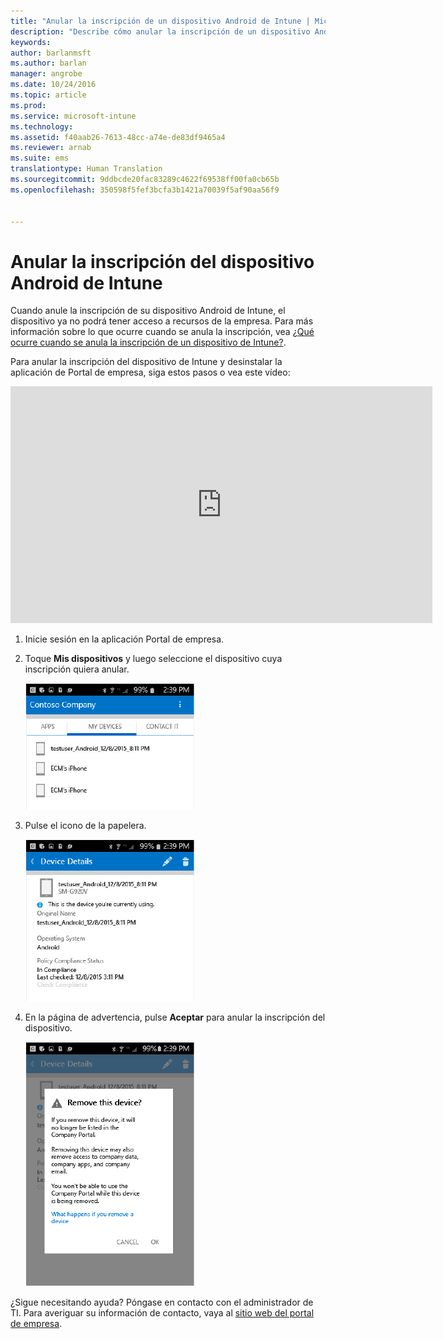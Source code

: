 ```yaml
---
title: "Anular la inscripción de un dispositivo Android de Intune | Microsoft Intune"
description: "Describe cómo anular la inscripción de un dispositivo Android de Intune."
keywords: 
author: barlanmsft
ms.author: barlan
manager: angrobe
ms.date: 10/24/2016
ms.topic: article
ms.prod: 
ms.service: microsoft-intune
ms.technology: 
ms.assetid: f40aab26-7613-48cc-a74e-de83df9465a4
ms.reviewer: arnab
ms.suite: ems
translationtype: Human Translation
ms.sourcegitcommit: 9ddbcde20fac83289c4622f69538ff00fa0cb65b
ms.openlocfilehash: 350598f5fef3bcfa3b1421a70039f5af90aa56f9


---
```



# <a name="unenroll-your-android-device-from-intune"></a>Anular la inscripción del dispositivo Android de Intune

Cuando anule la inscripción de su dispositivo Android de Intune, el dispositivo ya no podrá tener acceso a recursos de la empresa.  Para más información sobre lo que ocurre cuando se anula la inscripción, vea [¿Qué ocurre cuando se anula la inscripción de un dispositivo de Intune?](what-happens-if-you-unenroll-your-device-from-intune-android.md).

Para anular la inscripción del dispositivo de Intune y desinstalar la aplicación de Portal de empresa, siga estos pasos o vea este vídeo:

<iframe width="675" height="379" src="https://www.youtube.com/embed/K-Vi7lNfaMk" frameborder="0" allowfullscreen></iframe>

1.  Inicie sesión en la aplicación Portal de empresa.

2.  Toque **Mis dispositivos** y luego seleccione el dispositivo cuya inscripción quiera anular.

    ![Seleccione el dispositivo cuya inscripción desea anular.](./media/andr-1-my-devices-choose.png)

3.  Pulse el icono de la papelera.

    ![Pulse el icono de la papelera.](./media/andr-2-tap-trashcan.png)

4.  En la página de advertencia, pulse **Aceptar** para anular la inscripción del dispositivo.

    ![Quite el dispositivo.](./media/andr-3-warning-about-remove.png)

¿Sigue necesitando ayuda? Póngase en contacto con el administrador de TI. Para averiguar su información de contacto, vaya al [sitio web del portal de empresa](http://portal.manage.microsoft.com).



<!--HONumber=Nov16_HO1-->


